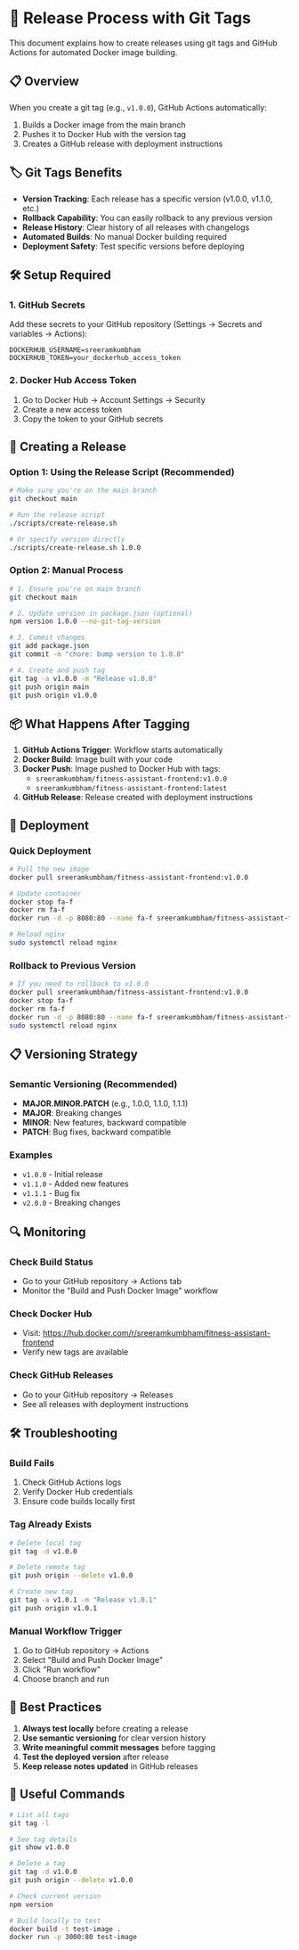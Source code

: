 # 🚀 Release Process with Git Tags

This document explains how to create releases using git tags and GitHub Actions for automated Docker image building.

## 📋 Overview

When you create a git tag (e.g., `v1.0.0`), GitHub Actions automatically:
1. Builds a Docker image from the main branch
2. Pushes it to Docker Hub with the version tag
3. Creates a GitHub release with deployment instructions

## 🏷️ Git Tags Benefits

- **Version Tracking**: Each release has a specific version (v1.0.0, v1.1.0, etc.)
- **Rollback Capability**: You can easily rollback to any previous version
- **Release History**: Clear history of all releases with changelogs
- **Automated Builds**: No manual Docker building required
- **Deployment Safety**: Test specific versions before deploying

## 🛠️ Setup Required

### 1. GitHub Secrets
Add these secrets to your GitHub repository (Settings → Secrets and variables → Actions):

```
DOCKERHUB_USERNAME=sreeramkumbham
DOCKERHUB_TOKEN=your_dockerhub_access_token
```

### 2. Docker Hub Access Token
1. Go to Docker Hub → Account Settings → Security
2. Create a new access token
3. Copy the token to your GitHub secrets

## 🚀 Creating a Release

### Option 1: Using the Release Script (Recommended)

```bash
# Make sure you're on the main branch
git checkout main

# Run the release script
./scripts/create-release.sh

# Or specify version directly
./scripts/create-release.sh 1.0.0
```

### Option 2: Manual Process

```bash
# 1. Ensure you're on main branch
git checkout main

# 2. Update version in package.json (optional)
npm version 1.0.0 --no-git-tag-version

# 3. Commit changes
git add package.json
git commit -m "chore: bump version to 1.0.0"

# 4. Create and push tag
git tag -a v1.0.0 -m "Release v1.0.0"
git push origin main
git push origin v1.0.0
```

## 📦 What Happens After Tagging

1. **GitHub Actions Trigger**: Workflow starts automatically
2. **Docker Build**: Image built with your code
3. **Docker Push**: Image pushed to Docker Hub with tags:
   - `sreeramkumbham/fitness-assistant-frontend:v1.0.0`
   - `sreeramkumbham/fitness-assistant-frontend:latest`
4. **GitHub Release**: Release created with deployment instructions

## 🚀 Deployment

### Quick Deployment
```bash
# Pull the new image
docker pull sreeramkumbham/fitness-assistant-frontend:v1.0.0

# Update container
docker stop fa-f
docker rm fa-f
docker run -d -p 8080:80 --name fa-f sreeramkumbham/fitness-assistant-frontend:v1.0.0

# Reload nginx
sudo systemctl reload nginx
```

### Rollback to Previous Version
```bash
# If you need to rollback to v1.0.0
docker pull sreeramkumbham/fitness-assistant-frontend:v1.0.0
docker stop fa-f
docker rm fa-f
docker run -d -p 8080:80 --name fa-f sreeramkumbham/fitness-assistant-frontend:v1.0.0
sudo systemctl reload nginx
```

## 📋 Versioning Strategy

### Semantic Versioning (Recommended)
- **MAJOR.MINOR.PATCH** (e.g., 1.0.0, 1.1.0, 1.1.1)
- **MAJOR**: Breaking changes
- **MINOR**: New features, backward compatible
- **PATCH**: Bug fixes, backward compatible

### Examples
- `v1.0.0` - Initial release
- `v1.1.0` - Added new features
- `v1.1.1` - Bug fix
- `v2.0.0` - Breaking changes

## 🔍 Monitoring

### Check Build Status
- Go to your GitHub repository → Actions tab
- Monitor the "Build and Push Docker Image" workflow

### Check Docker Hub
- Visit: https://hub.docker.com/r/sreeramkumbham/fitness-assistant-frontend
- Verify new tags are available

### Check GitHub Releases
- Go to your GitHub repository → Releases
- See all releases with deployment instructions

## 🛠️ Troubleshooting

### Build Fails
1. Check GitHub Actions logs
2. Verify Docker Hub credentials
3. Ensure code builds locally first

### Tag Already Exists
```bash
# Delete local tag
git tag -d v1.0.0

# Delete remote tag
git push origin --delete v1.0.0

# Create new tag
git tag -a v1.0.1 -m "Release v1.0.1"
git push origin v1.0.1
```

### Manual Workflow Trigger
1. Go to GitHub repository → Actions
2. Select "Build and Push Docker Image"
3. Click "Run workflow"
4. Choose branch and run

## 📝 Best Practices

1. **Always test locally** before creating a release
2. **Use semantic versioning** for clear version history
3. **Write meaningful commit messages** before tagging
4. **Test the deployed version** after release
5. **Keep release notes updated** in GitHub releases

## 🔗 Useful Commands

```bash
# List all tags
git tag -l

# See tag details
git show v1.0.0

# Delete a tag
git tag -d v1.0.0
git push origin --delete v1.0.0

# Check current version
npm version

# Build locally to test
docker build -t test-image .
docker run -p 3000:80 test-image
``` 
